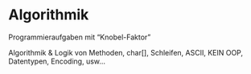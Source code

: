 # Algorithmik
Programmieraufgaben mit “Knobel-Faktor”

Algorithmik & Logik von Methoden,
char[],
Schleifen,
ASCII,
KEIN OOP,
Datentypen,
Encoding,
usw…
